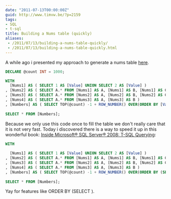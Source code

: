 ```yaml
---
date: "2011-07-13T00:00:00Z"
guid: http://www.timvw.be/?p=2159
tags:
- SQL
- t-sql
title: Building a Nums table (quickly)
aliases:
 - /2011/07/13/building-a-nums-table-quickly/
 - /2011/07/13/building-a-nums-table-quickly.html
---
```

A while ago i presented my approach to generate a nums table [here](http://www.timvw.be/2010/12/11/techniques-learned-in-sqltopia-look-ma-no-loops/). 

```sql
DECLARE @count INT = 1000;

WITH    
  [Nums1] AS ( SELECT 1 AS [Value] UNION SELECT 2 AS [Value] ) 
, [Nums2] AS ( SELECT A.* FROM [Nums1] AS A, [Nums1] AS B, [Nums1] AS C)  
, [Nums3] AS ( SELECT A.* FROM [Nums2] AS A, [Nums2] AS B, [Nums2] AS C)
, [Nums4] AS ( SELECT A.* FROM [Nums3] AS A, [Nums3] AS B )
, [Numbers] AS ( SELECT TOP(@count) -1 + ROW_NUMBER() OVER(ORDER BY [Value]) AS [Value] FROM[Nums4] )
  
SELECT * FROM [Numbers];
```

Because we only use this code once to fill the table we don't really care that it is not very fast. Today i discovered there is a way to speed it up in this wonderful book: [Inside Microsoft® SQL Server® 2008: T-SQL Querying](http://oreilly.com/catalog/9780735626034/):

```sql
WITH
      
  [Nums1] AS ( SELECT 1 AS [Value] UNION SELECT 2 AS [Value] )  
, [Nums2] AS ( SELECT A.* FROM [Nums1] AS A, [Nums1] AS B, [Nums1] AS C)
, [Nums3] AS ( SELECT A.* FROM [Nums2] AS A, [Nums2] AS B, [Nums2] AS C)
, [Nums4] AS ( SELECT A.* FROM [Nums3] AS A, [Nums3] AS B )
, [Numbers] AS ( SELECT TOP(@count) -1 + ROW_NUMBER() OVER(ORDER BY (SELECT 0)) AS [Value] FROM[Nums4] )
  
SELECT * FROM [Numbers];
```

Yay for features like ORDER BY (SELECT <Constant>).
